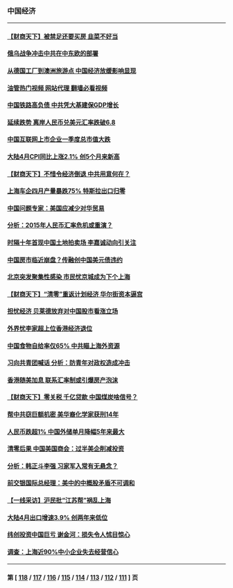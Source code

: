 ### 中国经济
---
#### [【财商天下】被禁足还要买房 韭菜不好当](../../pages/ncid283/n13734833.md?05130845) 
#### [俄乌战争冲击中共在中东欧的部署](../../pages/ncid283/n13734903.md?05130845) 
#### [从德国工厂到澳洲旅游点 中国经济放缓影响显现](../../pages/ncid283/n13734773.md?05130845) 
#### [油管热门视频 网站代理 翻墙必看视频](http://209.222.30.114:81/youtube.html?05130845)
#### [中国铁路高负债 中共凭大基建保GDP增长](../../pages/ncid283/n13734868.md?05130845) 
#### [延续跌势 离岸人民币兑美元汇率跌破6.8](../../pages/ncid283/n13734230.md?05130845) 
#### [中国互联网上市企业一季度总市值大跌](../../pages/ncid283/n13734337.md?05130845) 
#### [大陆4月CPI同比上涨2.1% 创5个月来新高](../../pages/ncid283/n13733961.md?05130845) 
#### [【财商天下】不惜令经济倒退 中共用意何在？](../../pages/ncid283/n13733588.md?05130845) 
#### [上海车企四月产量暴跌75% 特斯拉出口归零](../../pages/ncid283/n13733278.md?05130845) 
#### [中国问题专家：美国应减少对华贸易](../../pages/ncid283/n13733444.md?05130845) 
#### [分析：2015年人民币汇率危机或重演？](../../pages/ncid283/n13733648.md?05130845) 
#### [时隔十年首现中国土地拍卖场 李嘉诚动向引关注](../../pages/ncid283/n13733574.md?05130845) 
#### [中国房市临近崩盘？传融创中国美元债违约](../../pages/ncid283/n13733285.md?05130845) 
#### [北京突发聚集性感染 市民忧京城成为下个上海](../../pages/ncid283/n13732920.md?05130845) 
#### [【财商天下】“清零”重返计划经济 华尔街资本逼宫](../../pages/ncid283/n13732331.md?05130845) 
#### [担忧经济 贝莱德放弃对中国股市看涨立场](../../pages/ncid283/n13732374.md?05130845) 
#### [外界忧李家超上位香港经济退位](../../pages/ncid283/n13732290.md?05130845) 
#### [中国食物自给率仅65% 中共瞄上海外资源](../../pages/ncid283/n13732272.md?05130845) 
#### [习向共青团喊话 分析：防青年对政权造成冲击](../../pages/ncid283/n13732150.md?05130845) 
#### [香港随美加息 联系汇率制或引爆房产泡沫](../../pages/ncid283/n13732223.md?05130845) 
#### [【财商天下】零关税 千亿贷款 中国煤炭啥信号？](../../pages/ncid283/n13731880.md?05130845) 
#### [帮中共窃巨额机密 美华裔化学家获刑14年](../../pages/ncid283/n13731669.md?05130845) 
#### [人民币跌超1% 中国外储单月降幅5年来最大](../../pages/ncid283/n13731552.md?05130845) 
#### [清零后果 中国美国商会：过半美企削减投资](../../pages/ncid283/n13731358.md?05130845) 
#### [分析：韩正斗李强 习家军入常有无悬念？](../../pages/ncid283/n13731467.md?05130845) 
#### [前交银国际总经理：美中的中概股矛盾不可调和](../../pages/ncid283/n13731487.md?05130845) 
#### [【一线采访】沪民批“江苏帮”祸乱上海](../../pages/ncid283/n13731242.md?05130845) 
#### [大陆4月出口增速3.9% 创两年来低位](../../pages/ncid283/n13731078.md?05130845) 
#### [纬创投资中国巨亏 谢金河：损失令人怵目惊心](../../pages/ncid283/n13731194.md?05130845) 
#### [调查：上海近90%中小企业失去经营信心](../../pages/ncid283/n13730917.md?05130845) 

---
#### 第 [ [118](./118.md?05130845) / [117](./117.md?05130845) / [116](./116.md?05130845) / [115](./115.md?05130845) / [114](./114.md?05130845) / [113](./113.md?05130845) / [112](./112.md?05130845) / [111](./111.md?05130845) ] 页
